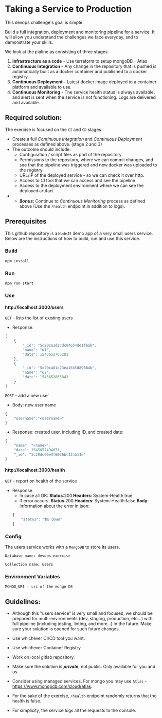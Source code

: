 # Taking a Service to Production

This devops challenge's goal is simple.

Build a full integration, deployment and monitoring pipeline for a service. It will allow you understand the challenges we face everyday, and to demonstrate your skills.



We look at the pipline as consisting of three stages:

1. **Infrastructure as a code** -  Use terraform to setup mongoDB - Atlas   
2. **Continuous Integration** - Any change in the repository that is pushed is automatically built as a docker container and published to a docker registry.
3. **Continuous Deployment** - Latest docker image deployed to a container platform and available to use.
4. **Continuous Monitoring** -  The service health status is always available, and alert is sent when the service is not functioning. Logs are delivered and available.

## Required solution:

The exercise is focused on the `CI` and `CD` stages.

* Create a full _Continuous Integration_ and _Continuous Deployment_ processes as defined above. (stage 2 and 3)
* The outcome should include:
   * Configuration / script files as part of the repository.
   * Permissions to the repository, where we can commit changes, and see that the pipeline was triggered and new docker was uploaded to the registry.
   * URL/IP of the deployed service - so we can check it over http.
   * Access to CI tool that we can access and see the pipeline
   * Access to the deployment environment where we can see the deployed artifact
* * *__Bonus:__* Continue to _Continuous Monitoring_ process as defined above (Use the `/health` endpoint in addition to logs).

## Prerequisites

This github repository is a `NodeJS` demo app of a very small users service.
Below are the instructions of how to build, run and use this service.

### Build

   `npm install`

### Run

   `npm run start`

### Use

#### http://localhost:3000/users

`GET` - lists the list of existing users

* Response:
```javascript
[
    {
        "_id": "5c20ca1d2cdc846b4de1f6ab",
        "name": "u1",
        "date": 1545652765281
    },
    {
        "_id": "5c20ca81c23ea46b5089884b",
        "name": "u2",
        "date": 1545652865843
    }
]
```

`POST` - add a new user

* Body: new user name
```javascript
{
    "username":"<username>"
}
```

* Response: created user, including ID, and created date:
```javascript
{
    "name": "<name>",
    "date": 1545657494671,
    "_id": "5c20dc96e4f6066bc12ab11e"
}
```

#### http://localhost:3000/health

`GET` - report on health of the service

* Response:
  * In case all OK:
  **Status**:200
  **Headers**: System-Health:true
  * If error occurs:
  **Status**:200
  **Headers**: System-Health:false
  **Body**: Information about the error in json:
  ```javascript
  {
      "status": "DB Down"
  }
  ```


### Config

The users service works with a `MongoDB` to store its users.

   `Database name: devops-exercise`

   `Collection name: users`

### Environment Variables

   `MONGO_URI - uri of the mongo DB`

## Guidelines:

* Although this "users service" is very small and focused, we should be prepared for multi-environments (dev, staging, production, etc...) with full pipeline (including testing, linting, and more...) in the future. Make sure your solution is opened for such future changes.

* Use whichever CI/CD tool you want.
* Use whichever Container Registry
* Work on local gitlab repository.
* Make sure the solution is *__private__*, not public. Only available for you and us.
* Consider using managed services. For mongo you may use `Atlas` - https://www.mongodb.com/cloud/atlas.
* For the sake of the exercise, `/health` endpoint randomly returns that the health is false.
* For simplicity, the service logs all the requests to the console.
